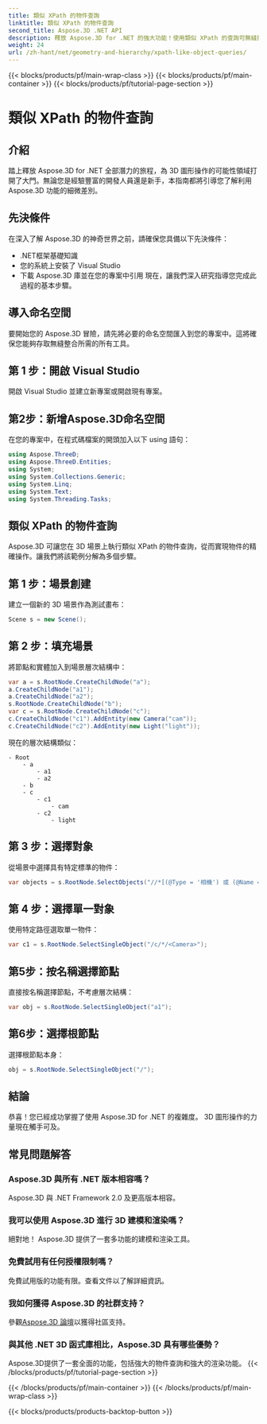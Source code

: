 ```yaml
---
title: 類似 XPath 的物件查詢
linktitle: 類似 XPath 的物件查詢
second_title: Aspose.3D .NET API
description: 釋放 Aspose.3D for .NET 的強大功能！使用類似 XPath 的查詢可無縫操作 3D 圖形。立即下載，享受改變遊戲規則的體驗。
weight: 24
url: /zh-hant/net/geometry-and-hierarchy/xpath-like-object-queries/
---
```


{{< blocks/products/pf/main-wrap-class >}}
{{< blocks/products/pf/main-container >}}
{{< blocks/products/pf/tutorial-page-section >}}

# 類似 XPath 的物件查詢

## 介紹
踏上釋放 Aspose.3D for .NET 全部潛力的旅程，為 3D 圖形操作的可能性領域打開了大門。無論您是經驗豐富的開發人員還是新手，本指南都將引導您了解利用 Aspose.3D 功能的細微差別。
## 先決條件
在深入了解 Aspose.3D 的神奇世界之前，請確保您具備以下先決條件：
- .NET框架基礎知識
- 您的系統上安裝了 Visual Studio
- 下載 Aspose.3D 庫並在您的專案中引用
現在，讓我們深入研究指導您完成此過程的基本步驟。
## 導入命名空間
要開始您的 Aspose.3D 冒險，請先將必要的命名空間匯入到您的專案中。這將確保您能夠存取無縫整合所需的所有工具。
## 第 1 步：開啟 Visual Studio
開啟 Visual Studio 並建立新專案或開啟現有專案。
## 第2步：新增Aspose.3D命名空間
在您的專案中，在程式碼檔案的開頭加入以下 using 語句：
```csharp
using Aspose.ThreeD;
using Aspose.ThreeD.Entities;
using System;
using System.Collections.Generic;
using System.Linq;
using System.Text;
using System.Threading.Tasks;
```
## 類似 XPath 的物件查詢
Aspose.3D 可讓您在 3D 場景上執行類似 XPath 的物件查詢，從而實現物件的精確操作。讓我們將該範例分解為多個步驟。
## 第 1 步：場景創建
建立一個新的 3D 場景作為測試畫布：
```csharp
Scene s = new Scene();
```
## 第 2 步：填充場景
將節點和實體加入到場景層次結構中：
```csharp
var a = s.RootNode.CreateChildNode("a");
a.CreateChildNode("a1");
a.CreateChildNode("a2");
s.RootNode.CreateChildNode("b");
var c = s.RootNode.CreateChildNode("c");
c.CreateChildNode("c1").AddEntity(new Camera("cam"));
c.CreateChildNode("c2").AddEntity(new Light("light"));
```
現在的層次結構類似：
```
- Root
    - a
        - a1
        - a2
    - b
    - c
        - c1
            - cam
        - c2
            - light
```
## 第 3 步：選擇對象
從場景中選擇具有特定標準的物件：
```csharp
var objects = s.RootNode.SelectObjects("//*[(@Type = '相機') 或 (@Name = '燈光')]");
```
## 第 4 步：選擇單一對象
使用特定路徑選取單一物件：
```csharp
var c1 = s.RootNode.SelectSingleObject("/c/*/<Camera>");
```
## 第5步：按名稱選擇節點
直接按名稱選擇節點，不考慮層次結構：
```csharp
var obj = s.RootNode.SelectSingleObject("a1");
```
## 第6步：選擇根節點
選擇根節點本身：
```csharp
obj = s.RootNode.SelectSingleObject("/");
```
## 結論
恭喜！您已經成功掌握了使用 Aspose.3D for .NET 的複雜度。 3D 圖形操作的力量現在觸手可及。
## 常見問題解答
### Aspose.3D 與所有 .NET 版本相容嗎？
Aspose.3D 與 .NET Framework 2.0 及更高版本相容。
### 我可以使用 Aspose.3D 進行 3D 建模和渲染嗎？
絕對地！ Aspose.3D 提供了一套多功能的建模和渲染工具。
### 免費試用有任何授權限制嗎？
免費試用版的功能有限。查看文件以了解詳細資訊。
### 我如何獲得 Aspose.3D 的社群支持？
參觀[Aspose.3D 論壇](https://forum.aspose.com/c/3d/18)以獲得社區支持。
### 與其他 .NET 3D 函式庫相比，Aspose.3D 具有哪些優勢？
Aspose.3D提供了一套全面的功能，包括強大的物件查詢和強大的渲染功能。
{{< /blocks/products/pf/tutorial-page-section >}}

{{< /blocks/products/pf/main-container >}}
{{< /blocks/products/pf/main-wrap-class >}}

{{< blocks/products/products-backtop-button >}}
